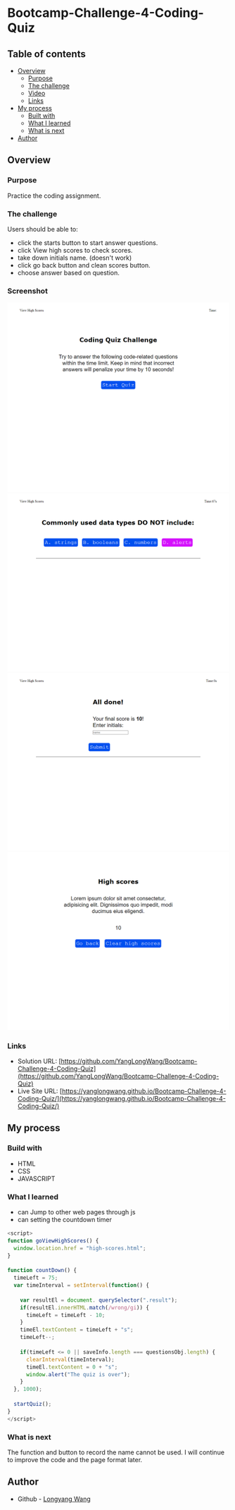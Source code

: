 # Bootcamp-Challenge-4-Coding-Quiz

## Table of contents

- [Overview](#overview)
  - [Purpose](#purpose)
  - [The challenge](#the-challenge)
  - [Video](#Video)
  - [Links](#links)
- [My process](#my-process)
  - [Built with](#built-with)
  - [What I learned](#what-i-learned)
  - [What is next](#What-is-next)
- [Author](#author)

## Overview

### Purpose
Practice the coding assignment.

### The challenge

Users should be able to:

- click the starts button to start answer questions.
- click View high scores to check scores.
- take down initials name. (doesn't work)
- click go back button and clean scores button.
- choose answer based on question.


### Screenshot
![](./assets/pics/Coding%20Quiz%20-%201yanglongwang.github.io.png)
![](/assets/pics/Coding%20Quiz%20-%202yanglongwang.github.io.png)
![](/assets/pics/Coding%20Quiz%20-%203yanglongwang.github.io.png)
![](/assets/pics/Coding%20Quiz%20-%204yanglongwang.github.io.png)
### Links

- Solution URL: [https://github.com/YangLongWang/Bootcamp-Challenge-4-Coding-Quiz](https://github.com/YangLongWang/Bootcamp-Challenge-4-Coding-Quiz)
- Live Site URL: [https://yanglongwang.github.io/Bootcamp-Challenge-4-Coding-Quiz/](https://yanglongwang.github.io/Bootcamp-Challenge-4-Coding-Quiz/)

## My process

### Build with

- HTML
- CSS
- JAVASCRIPT

### What I learned

- can Jump to other web pages through js
- can setting the countdown timer

```JavaScript
<script>
function goViewHighScores() {
  window.location.href = "high-scores.html";
}

function countDown() {
  timeLeft = 75;
  var timeInterval = setInterval(function() {

    var resultEl = document. querySelector(".result");
    if(resultEl.innerHTML.match(/wrong/gi)) {
      timeLeft = timeLeft - 10;
    }
    timeEl.textContent = timeLeft + "s";
    timeLeft--;

    if(timeLeft <= 0 || saveInfo.length === questionsObj.length) {
      clearInterval(timeInterval);
      timeEl.textContent = 0 + "s";
      window.alert("The quiz is over");
    }
  }, 1000);

  startQuiz();
}
</script>
```

### What is next

The function and button to record the name cannot be used. I will continue to improve the code and the page format later.

## Author

- Github - [Longyang Wang](https://github.com/YangLongWang)